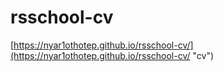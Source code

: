 # rsschool-cv
[https://nyar1othotep.github.io/rsschool-cv/](https://nyar1othotep.github.io/rsschool-cv/ "cv")
